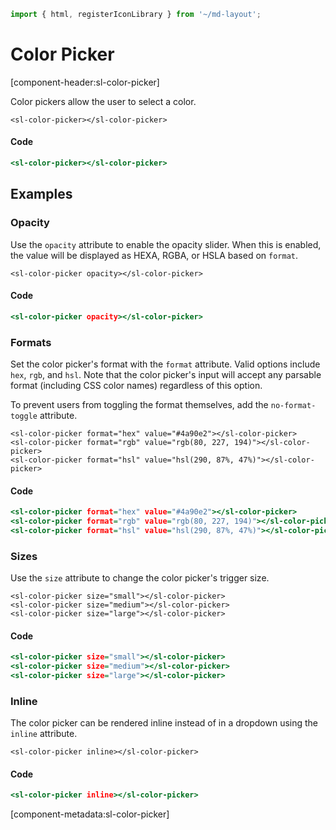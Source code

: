 ```js script
import { html, registerIconLibrary } from '~/md-layout';
```

# Color Picker

[component-header:sl-color-picker]

Color pickers allow the user to select a color.


```html:html
<sl-color-picker></sl-color-picker>
```

#### Code

```htm
<sl-color-picker></sl-color-picker>
```

## Examples

### Opacity

Use the `opacity` attribute to enable the opacity slider. When this is enabled, the value will be displayed as HEXA, RGBA, or HSLA based on `format`.


```html:html
<sl-color-picker opacity></sl-color-picker>
```

#### Code

```htm
<sl-color-picker opacity></sl-color-picker>
```

### Formats

Set the color picker's format with the `format` attribute. Valid options include `hex`, `rgb`, and `hsl`. Note that the color picker's input will accept any parsable format (including CSS color names) regardless of this option.

To prevent users from toggling the format themselves, add the `no-format-toggle` attribute.


```html:html
<sl-color-picker format="hex" value="#4a90e2"></sl-color-picker>
<sl-color-picker format="rgb" value="rgb(80, 227, 194)"></sl-color-picker>
<sl-color-picker format="hsl" value="hsl(290, 87%, 47%)"></sl-color-picker>
```

#### Code

```htm
<sl-color-picker format="hex" value="#4a90e2"></sl-color-picker>
<sl-color-picker format="rgb" value="rgb(80, 227, 194)"></sl-color-picker>
<sl-color-picker format="hsl" value="hsl(290, 87%, 47%)"></sl-color-picker>
```

### Sizes

Use the `size` attribute to change the color picker's trigger size.


```html:html
<sl-color-picker size="small"></sl-color-picker>
<sl-color-picker size="medium"></sl-color-picker>
<sl-color-picker size="large"></sl-color-picker>
```

#### Code

```htm
<sl-color-picker size="small"></sl-color-picker>
<sl-color-picker size="medium"></sl-color-picker>
<sl-color-picker size="large"></sl-color-picker>
```


### Inline

The color picker can be rendered inline instead of in a dropdown using the `inline` attribute.


```html:html
<sl-color-picker inline></sl-color-picker>
```

#### Code

```htm
<sl-color-picker inline></sl-color-picker>
```

[component-metadata:sl-color-picker]
